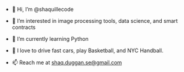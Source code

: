 - 👋 Hi, I’m @shaquillecode

- 👀 I’m interested in image processing tools, data science, and smart contracts

- 🌱 I’m currently learning Python

- 💞️ I love to drive fast cars, play Basketball, and NYC Handball.

- 📫 Reach me at shaq.duggan.se@gmail.com

